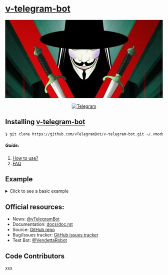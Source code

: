 # [v-telegram-bot](https://vlang.io)
<div align="center">
	<img type="image/jpeg" width="850" height="250" 
		src="https://github.com/vTelegramBot/.github/blob/master/profile/assets/img/v-for-vendetta.jpg" alt="V for Vendetta"
	/>

[![Telegram][tg-img]][tg-url]
</div>

## Installing [v-telegram-bot](https://git-scm.com/downloads)
```sh
$ git clone https://github.com/vTelegramBot/v-telegram-bot.git ~/.vmodules/vTelegramBot/v_telegram_bot
```
<!-- Comming soon...
	You can install or upgrade v-telegram-bot with:
	```sh
	$ vpm install v-telegram-bot --upgrade
	```

	Or you can install from source with:
	```sh
	$ git clone https://github.com/vTelegramBot/v-telegram-bot.git
	$ cd v-telegram-bot
	$ v setup.v install
	```

	And:
	```v
	import telegram { ... }
	```
-->

##### Guide:
1. [How to use?](https://github.com/vTelegramBot/v-telegram-bot/wiki/How-to-use)
2. [FAQ](https://github.com/vTelegramBot/v-telegram-bot/wiki/FAQ)

## Example
<details>
	<summary>Click to see a basic example</summary>

```v
module main
import vTelegramBot.v_telegram_bot { Bot }

bot := Bot('TOKEN')


fn main(message: Message) {
    bot.send_message(message.chat.id, 'Hello, vTelegramBot!')
}
```
</details>

## Official resources:
- News: [@vTelegramBot](https://t.me/vTeIegramBot)
- Documentation: [docs/doc.rst](https://github.com/vTelegramBot/v-telegram-bot/tree/master/docs/doc.rst)
- Source: [GitHub repo](https://github.com/vTelegramBot/v-telegram-bot)
- Bug/Issues tracker: [GitHub issues tracker](https://github.com/vTelegramBot/v-telegram-bot/issues)
- Test Bot: [@VendettaRobot](https://t.me/VendettaRobot)

## Code Contributors
xxx

[tg-img]: https://img.shields.io/badge/-Telegram-111314?style=for-the-badge&logo=telegram&logoColor=28A9E0
[tg-url]: https://t.me/vTeIegramBot
